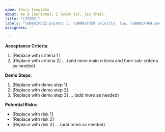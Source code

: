```yaml
---
name: Story template
about: As a [persona], I [want to], [so that].
title: "[STORY]"
labels: "\U0001F522 points: 1, \U0001F7E9 priority: low, \U0001F464user story"
assignees: ''

---
```


**Acceptance Criteria:**  
1. [Replace with criteria 1]
2. [Replace with criteria 2]
... (add more main criteria and their sub-criteria as needed)

**Demo Steps:**  
1. [Replace with demo step 1]
2. [Replace with demo step 2]
3. [Replace with demo step 3]
... (add more as needed)

**Potential Risks:**  
- [Replace with risk 1]
- [Replace with risk 2]
- [Replace with risk 3]
... (add more as needed)
